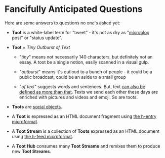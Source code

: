# Fancifully Anticipated Questions

Here are some answers to questions no one's asked yet:

  * **Toot** is a white-label term for "tweet" - it's not as dry as "[microblog][]
    post" or "status update". 

  * **Toot** = *Tiny Outburst of Text*

    * "*tiny*" means not necessarily 140 characters, but definitely not an
      essay. A toot be a single notion, easily scanned in a visual gulp.

    * "*outburst*" means it's outloud to a bunch of people - it could be a
      public broadcast, could be an aside to a small group

    * "*of text*" suggests words and sentences.
      But, text [can also be defined as more than that][def].  Texts we send
      each other these days are enriched with pictures and videos and emoji.
      So are toots.

  * **Toots** are [social objects][].

  * A **Toot** is expressed as an HTML document fragment using [the h-entry
    microformat][h-entry].
  
  * A **Toot Stream** is a collection of **Toots** expressed as an HTML
    document using [the h-feed microformat][h-feed].

  * A **Toot Hub** consumes many **Toot Streams** and remixes them to produce
    new **Toot Streams**.

[microblog]: http://en.wikipedia.org/wiki/Microblogging
[social objects]: http://en.wikipedia.org/wiki/Social_objects
[h-feed]: http://microformats.org/wiki/h-feed
[h-entry]: http://microformats.org/wiki/h-entry
[def]: http://www.merriam-webster.com/dictionary/text
[toot]: https://github.com/lmorchard/toothub/tree/ea774e76c7688e33ca5ec8144d13ae1a4c1546da#what
